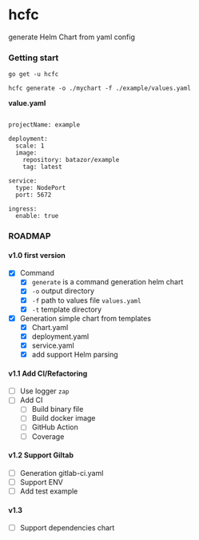 # hcfc

generate Helm Chart from yaml config

### Getting start

```
go get -u hcfc

hcfc generate -o ./mychart -f ./example/values.yaml
```

**value.yaml**

```

projectName: example

deployment:
  scale: 1
  image:
    repository: batazor/example
    tag: latest

service:
  type: NodePort
  port: 5672

ingress:
  enable: true
```

### ROADMAP

#### v1.0 first version

- [x] Command
  - [x] `generate` is a command generation helm chart
  - [x] `-o` output directory
  - [x] `-f` path to values file `values.yaml`
  - [x] `-t` template directory
- [x] Generation simple chart from templates
  - [x] Chart.yaml
  - [x] deployment.yaml
  - [x] service.yaml
  - [x] add support Helm parsing

#### v1.1 Add CI/Refactoring

- [ ] Use logger `zap`
- [ ] Add CI
  - [ ] Build binary file
  - [ ] Build docker image
  - [ ] GitHub Action
  - [ ] Coverage

#### v1.2 Support Giltab

- [ ] Generation gitlab-ci.yaml
- [ ] Support ENV
- [ ] Add test example

#### v1.3

- [ ] Support dependencies chart
